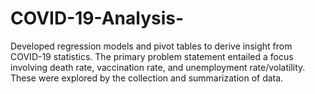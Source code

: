 # COVID-19-Analysis-
Developed regression models and pivot tables to derive insight from COVID-19 statistics. The primary problem statement entailed a focus involving death rate, vaccination rate, and unemployment rate/volatility. These were explored by the collection and summarization of data.
